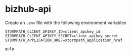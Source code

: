 # bizhub-api

Create an `.env` file with the following environment variables
```
STORMPATH_CLIENT_APIKEY_ID=client_apikey_id
STORMPATH_CLIENT_APIKEY_SECRET=client_apikey_secret
STORMPATH_APPLICATION_HREF=stormpath_application_href
```

```
gulp
```
